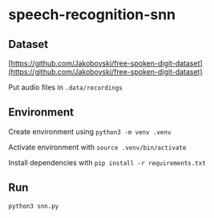 # speech-recognition-snn

## Dataset

[https://github.com/Jakobovski/free-spoken-digit-dataset](https://github.com/Jakobovski/free-spoken-digit-dataset)

Put audio files in `.data/recordings`

## Environment

Create environment using `python3 -m venv .venv`

Activate environment with `source .venv/bin/activate`

Install dependencies with `pip install -r requirements.txt`

## Run
```bash
python3 snn.py
```
